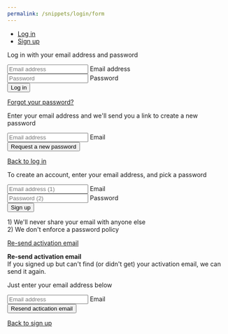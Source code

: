 ```yaml
---
permalink: /snippets/login/form
---
```

<!-- Start of /snippets/login/form -->
<ul class="nav nav-tabs nav-justified" role="tablist">
    <li class="nav-item"><a id="login-tab-link" class="nav-link active" href="#login-tab" role="tab" data-toggle="tab">Log in</a></li>
    <li class="nav-item"><a id="signup-tab-link" class="nav-link" href="#signup-tab" role="tab" data-toggle="tab">Sign up</a></li>
</ul>
<div class="tab-content">
    <div role="tabpanel" class="tab-pane active" id="login-tab">
        <div class="panel-holder">
            <div class="panel" id="login-panel">
                <p id="login-msg">Log in with your email address and password</p>
                <form id="login-form">
                  <div class="form-group field-container">
                    <input type="email" name="login-email" class="field" id="email" placeholder="Email address" required>
                    <label class="floating-label">Email address</label> 
                  </div>
                  <div class="form-group field-container">
                    <input type="password" name="login-password" class="field" id="password" placeholder="Password" required>
                    <label class="floating-label">Password</label> 
                  </div>
                  <button type="submit" class="btn btn-primary btn-block btn-lg mt-4">Log in</button>
                  <p class="mt-3"><a href="#login-panel" id="show-recover-link" class="poh toggle-password-recover">Forgot your password?</a></p>
                </form>
            </div>
            <div class="panel" id="recover-panel">
                <p>Enter your email address and we'll send you a link to create a new password</p>
                <form id="recover-form">
                  <div class="form-group field-container">
                    <input type="email" name="recover-email" class="field" id="recover-email" placeholder="Email address" required>
                    <label class="floating-label">Email</label> 
                  </div>
                  <button type="submit" class="btn btn-primary btn-lg btn-block mt-4">Request a new password</button>
                  <p class="mt-3"><a href="#" class="toggle-password-recover">Back to log in</a></p>
                </form>
            </div>
        </div>
    </div>
    <div role="tabpanel" class="tab-pane" id="signup-tab">
        <div class="panel-holder">
            <div class="panel" id="signup-panel">
                <p>To create an account, enter your email address, and pick a password</p>
                <form id="signup-form">
                  <div class="form-group field-container">
                    <input type="email" class="field" id="signup-email" name="signup-email" placeholder="Email address (1)" required>
                    <label class="floating-label">Email</label> 
                  </div>
                  <div class="form-group field-container">
                    <input type="password" class="field" id="signup-password" name="signup-password" placeholder="Password (2)" required>
                    <label class="floating-label">Password</label> 
                  </div>
                  <button id="signup-submit" type="submit" class="btn btn-primary btn-block btn-lg mt-4">Sign up</button>
                </form>
                <p id='also-this'>
                    1) We'll never share your email with anyone else
                    <br>
                    2) We don't enforce a password policy
                </p>
                <p class="mt-3"><a href="#signup-panel" class="toggle-resend">Re-send activation email</a></p>
            </div>
            <div class="panel" id="resend-panel">
                <p><b>Re-send activation email</b><br>If you signed up but can't find (or didn't get) your activation email, we can send it again.</p><p>Just enter your email address below</p>
                <form id="resend-form">
                  <div class="form-group field-container">
                    <input type="email" class="field" id="resend-email" name="resend-email" placeholder="Email address" required>
                    <label class="floating-label">Email</label> 
                  </div>
                  <button id="signup-submit" type="submit" class="btn btn-primary btn-block btn-lg mt-4">Resend actication email</button>
                </form>
                <p class="mt-3"><a href="#resend-panel" class="toggle-resend">Back to sign up</a></p>
            </div>
        </div>
    </div>
</div>
<!-- End of /snippets/login/form -->
